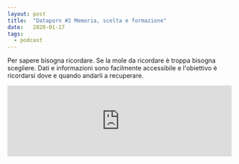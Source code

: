 ```yaml
---
layout: post
title:  "Dataporn #2 Memoria, scelta e formazione"
date:   2020-01-17
tags:
  - podcast
---
```


Per sapere bisogna ricordare. Se la mole da ricordare è troppa bisogna scegliere. Dati e informazioni sono facilmente accessibile e l'obiettivo è ricordarsi dove e quando andarli a recuperare.
<iframe src="https://anchor.fm/dataporn/embed/episodes/Dataporn-2-Memoria--scelta-e-formazione-ea839m" height="160px" width="100%" frameborder="0" scrolling="no"></iframe>
